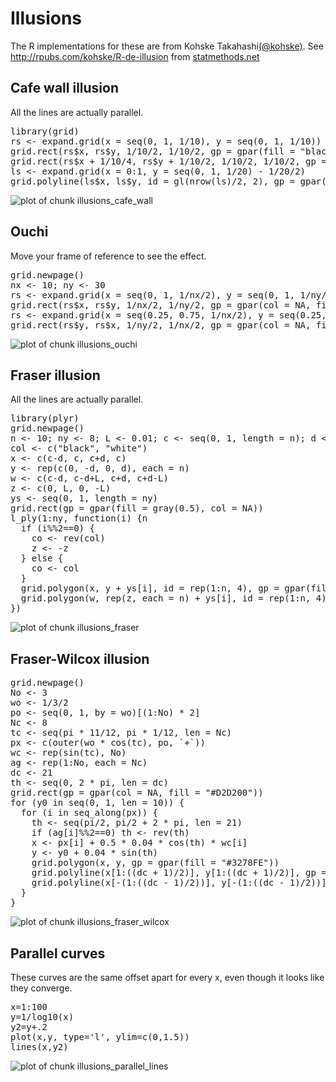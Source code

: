 <!--
%\VignetteEngine{knitr::knitr}
%\VignetteIndexEntry{Illusions example}
%\VignetteDepends{grid, plyr}
-->

# Illusions #
The R implementations for these are from Kohske Takahashi[(@kohske)](https://twitter.com/kohske).
See http://rpubs.com/kohske/R-de-illusion
from [statmethods.net](http://www.statmethods.net/advgraphs/ggplot2.html)

## Cafe wall illusion ##
All the lines are actually parallel.

<div class="chunk" id="illusions_cafe_wall"><div class="rcode"><div class="source"><pre class="knitr r">library(grid)
rs <- expand.grid(x = seq(0, 1, 1/10), y = seq(0, 1, 1/10))
grid.rect(rs$x, rs$y, 1/10/2, 1/10/2, gp = gpar(fill = "black", col = NA))
grid.rect(rs$x + 1/10/4, rs$y + 1/10/2, 1/10/2, 1/10/2, gp = gpar(fill = "black", col = NA))
ls <- expand.grid(x = 0:1, y = seq(0, 1, 1/20) - 1/20/2)
grid.polyline(ls$x, ls$y, id = gl(nrow(ls)/2, 2), gp = gpar(col = "grey50", lwd = 1))
</pre></div>
<div class="rimage default"><img src="figure/illusions_cafe_wall.png" title="plot of chunk illusions_cafe_wall" alt="plot of chunk illusions_cafe_wall" class="plot" /></div>
</div></div>


## Ouchi ##
Move your frame of reference to see the effect.

<div class="chunk" id="illusions_ouchi"><div class="rcode"><div class="source"><pre class="knitr r">grid.newpage()
nx <- 10; ny <- 30
rs <- expand.grid(x = seq(0, 1, 1/nx/2), y = seq(0, 1, 1/ny/2))
grid.rect(rs$x, rs$y, 1/nx/2, 1/ny/2, gp = gpar(col = NA, fill = c("black", "white")))
rs <- expand.grid(x = seq(0.25, 0.75, 1/nx/2), y = seq(0.25, 0.75, 1/ny/2))
grid.rect(rs$y, rs$x, 1/ny/2, 1/nx/2, gp = gpar(col = NA, fill = c("black", "white")))
</pre></div>
<div class="rimage default"><img src="figure/illusions_ouchi.png" title="plot of chunk illusions_ouchi" alt="plot of chunk illusions_ouchi" class="plot" /></div>
</div></div>


## Fraser illusion ##
All the lines are actually parallel.

<div class="chunk" id="illusions_fraser"><div class="rcode"><div class="source"><pre class="knitr r">library(plyr)
grid.newpage()
n <- 10; ny <- 8; L <- 0.01; c <- seq(0, 1, length = n); d <- 1.2*diff(c)[1]/2
col <- c("black", "white")
x <- c(c-d, c, c+d, c)
y <- rep(c(0, -d, 0, d), each = n)
w <- c(c-d, c-d+L, c+d, c+d-L)
z <- c(0, L, 0, -L)
ys <- seq(0, 1, length = ny)
grid.rect(gp = gpar(fill = gray(0.5), col = NA))
l_ply(1:ny, function(i) {n
  if (i%%2==0) {
    co <- rev(col)
    z <- -z
  } else {
    co <- col
  }  
  grid.polygon(x, y + ys[i], id = rep(1:n, 4), gp = gpar(fill = co, col = NA))
  grid.polygon(w, rep(z, each = n) + ys[i], id = rep(1:n, 4), gp = gpar(fill = rev(co), col = NA))
})
</pre></div>
<div class="rimage default"><img src="figure/illusions_fraser.png" title="plot of chunk illusions_fraser" alt="plot of chunk illusions_fraser" class="plot" /></div>
</div></div>


## Fraser-Wilcox illusion ##

<div class="chunk" id="illusions_fraser_wilcox"><div class="rcode"><div class="source"><pre class="knitr r">grid.newpage()
No <- 3
wo <- 1/3/2
po <- seq(0, 1, by = wo)[(1:No) * 2]
Nc <- 8
tc <- seq(pi * 11/12, pi * 1/12, len = Nc)
px <- c(outer(wo * cos(tc), po, `+`))
wc <- rep(sin(tc), No)
ag <- rep(1:No, each = Nc)
dc <- 21
th <- seq(0, 2 * pi, len = dc)
grid.rect(gp = gpar(col = NA, fill = "#D2D200"))
for (y0 in seq(0, 1, len = 10)) {
  for (i in seq_along(px)) {
    th <- seq(pi/2, pi/2 + 2 * pi, len = 21)
    if (ag[i]%%2==0) th <- rev(th)
    x <- px[i] + 0.5 * 0.04 * cos(th) * wc[i]
    y <- y0 + 0.04 * sin(th)
    grid.polygon(x, y, gp = gpar(fill = "#3278FE"))
    grid.polyline(x[1:((dc + 1)/2)], y[1:((dc + 1)/2)], gp = gpar(lineend = "butt", lwd = 3, col = gray(0)))
    grid.polyline(x[-(1:((dc - 1)/2))], y[-(1:((dc - 1)/2))], gp = gpar(lineend = "butt", lwd = 3, col = gray(1)))
  }
}
</pre></div>
<div class="rimage default"><img src="figure/illusions_fraser_wilcox.png" title="plot of chunk illusions_fraser_wilcox" alt="plot of chunk illusions_fraser_wilcox" class="plot" /></div>
</div></div>


## Parallel curves ##
These curves are the same offset apart for every x, even though it looks like they converge.
<div class="chunk" id="illusions_parallel_lines"><div class="rcode"><div class="source"><pre class="knitr r">x=1:100
y=1/log10(x)
y2=y+.2
plot(x,y, type='l', ylim=c(0,1.5))
lines(x,y2)
</pre></div>
<div class="rimage default"><img src="figure/illusions_parallel_lines.png" title="plot of chunk illusions_parallel_lines" alt="plot of chunk illusions_parallel_lines" class="plot" /></div>
</div></div>

